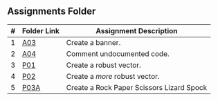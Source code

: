 ##  Assignments Folder
| # | Folder Link                                                                         | Assignment Description                    |
|:-:|-------------------------------------------------------------------------------------|-------------------------------------------|
| 1 | [A03](https://github.com/dylanmilesmsu/2142-OOP-MILES/tree/main/Assignments/A03/)   | Create a banner.                          |
| 2 | [A04](https://github.com/dylanmilesmsu/2142-OOP-MILES/tree/main/Assignments/A04/)   | Comment undocumented code.                |
| 3 | [P01](https://github.com/dylanmilesmsu/2142-OOP-MILES/tree/main/Assignments/P01/)   | Create a robust vector.                   |
| 4 | [P02](https://github.com/dylanmilesmsu/2142-OOP-MILES/tree/main/Assignments/P02/)   | Create a *more* robust vector.            |
| 5 | [P03A](https://github.com/dylanmilesmsu/2142-OOP-MILES/tree/main/Assignments/P03A/) | Create a Rock Paper Scissors Lizard Spock |